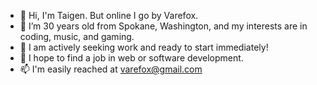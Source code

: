 - 👋 Hi, I'm Taigen. But online I go by Varefox.
- 👀 I’m 30 years old from Spokane, Washington, and my interests are in coding, music, and gaming.
- 🌱 I am actively seeking work and ready to start immediately!
- 💞️ I hope to find a job in web or software development.
- 📫 I'm easily reached at varefox@gmail.com

<!---
Varefox/Varefox is a ✨ special ✨ repository because its `README.md` (this file) appears on your GitHub profile.
You can click the Preview link to take a look at your changes.
--->
